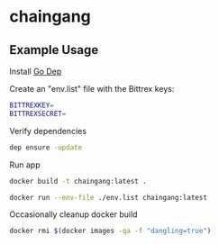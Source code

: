 # chaingang

## Example Usage

Install [Go Dep](https://github.com/golang/dep)

Create an "env.list" file with the Bittrex keys:

```bash
BITTREXKEY=
BITTREXSECRET=
```

Verify dependencies

```bash
dep ensure -update
```

Run app

```bash
docker build -t chaingang:latest .

docker run --env-file ./env.list chaingang:latest
```

Occasionally cleanup docker build

```bash
docker rmi $(docker images -qa -f "dangling=true")
```